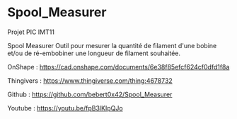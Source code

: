 # Spool_Measurer
Projet PIC IMT11

Spool Measurer 
Outil pour mesurer la quantité de filament d'une bobine et/ou de ré-embobiner une longueur de filament souhaitée.

OnShape     : https://cad.onshape.com/documents/6e38f85efcf624cf0dfd1f8a

Thingivers  : https://www.thingiverse.com/thing:4678732

Github      : https://github.com/bebert0x42/Spool_Measurer

Youtube     : https://youtu.be/fpB3lKIpQJo
